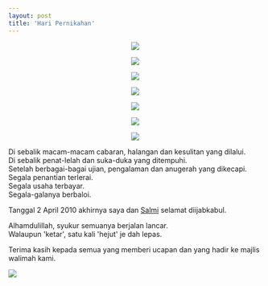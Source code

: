 ```yaml
---
layout: post
title: 'Hari Pernikahan'
---
```


<center>

[![](http://lh3.ggpht.com/_e86KQvrn6dg/TFYyRujSz-I/AAAAAAAAA0k/BT4v9jey_Pw/s320/01.jpg)](http://lh3.ggpht.com/_e86KQvrn6dg/TFYyRujSz-I/AAAAAAAAA0k/BT4v9jey_Pw/s1600/01.jpg)

[![](http://lh6.ggpht.com/_e86KQvrn6dg/TFYySNA7fDI/AAAAAAAAA0o/fUU0l36PE1Y/s320/02.jpg)](http://lh6.ggpht.com/_e86KQvrn6dg/TFYySNA7fDI/AAAAAAAAA0o/fUU0l36PE1Y/s1600/02.jpg)

[![](http://lh5.ggpht.com/_e86KQvrn6dg/TFYySQJZH1I/AAAAAAAAA0s/JIyY9_iHoGY/s320/03.jpg)](http://lh5.ggpht.com/_e86KQvrn6dg/TFYySQJZH1I/AAAAAAAAA0s/JIyY9_iHoGY/s1600/03.jpg)

[![](http://lh4.ggpht.com/_e86KQvrn6dg/TFYySptLOiI/AAAAAAAAA0w/7zTlLnfu_tY/s320/04.jpg)](http://lh4.ggpht.com/_e86KQvrn6dg/TFYySptLOiI/AAAAAAAAA0w/7zTlLnfu_tY/s1600/04.jpg)

[![](http://lh5.ggpht.com/_e86KQvrn6dg/TFYyS-xXCrI/AAAAAAAAA04/UMcK5H3EY_w/s320/05.jpg)](http://lh5.ggpht.com/_e86KQvrn6dg/TFYyS-xXCrI/AAAAAAAAA04/UMcK5H3EY_w/s1600/05.jpg)

[![](http://lh3.ggpht.com/_e86KQvrn6dg/TFYyTjgmOHI/AAAAAAAAA08/WTWlYiaQl1I/s320/06.jpg)](http://lh3.ggpht.com/_e86KQvrn6dg/TFYyTjgmOHI/AAAAAAAAA08/WTWlYiaQl1I/s1600/06.jpg)

[![](http://lh3.ggpht.com/_e86KQvrn6dg/TFYyT1BFTLI/AAAAAAAAA1A/tYpIvxNfDao/s320/07.jpg)](http://lh3.ggpht.com/_e86KQvrn6dg/TFYyT1BFTLI/AAAAAAAAA1A/tYpIvxNfDao/s1600/07.jpg)

</center>

Di sebalik macam-macam cabaran, halangan dan kesulitan yang dilalui.  
Di sebalik penat-lelah dan suka-duka yang ditempuhi.  
Setelah berbagai-bagai ujian, pengalaman dan anugerah yang dikecapi.  
Segala penantian terlerai.  
Segala usaha terbayar.  
Segala-galanya berbaloi.  

Tanggal 2 April 2010 akhirnya saya dan [Salmi](http://sputnik--sweetheart.blogspot.com/) selamat diijabkabul.

  
Alhamdulillah, syukur semuanya berjalan lancar.  
Walaupun 'ketar', satu kali 'hejut' je dah lepas.  

Terima kasih kepada semua yang memberi ucapan dan yang hadir ke majlis walimah kami.

[![](http://lh4.ggpht.com/_e86KQvrn6dg/S_YxUr_b38I/AAAAAAAAAzo/gAWD49CPy-s/s320/26596_397820301760_607286760_4476528_119565_n.jpg)](http://lh4.ggpht.com/_e86KQvrn6dg/S_YxUr_b38I/AAAAAAAAAzo/gAWD49CPy-s/s1600/26596_397820301760_607286760_4476528_119565_n.jpg)
